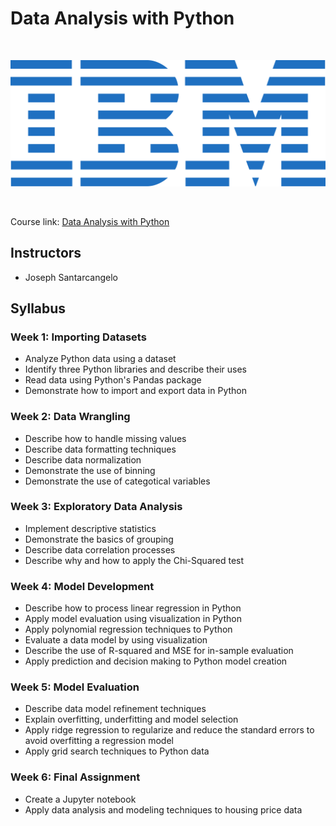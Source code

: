 # Data Analysis with Python

<br>

<p align="center">
	<img src="https://raw.githubusercontent.com/Christoph-Beckmann/Courses/main/IBM-Data-Science-Professional-Certificate/ibm.svg" title="IBM" alt="IBM" />
</p>

<br>

Course link: [Data Analysis with Python](https://www.coursera.org/learn/data-analysis-with-python/)

## Instructors
- Joseph Santarcangelo

## Syllabus

### Week 1: Importing Datasets
-   Analyze Python data using a dataset
-   Identify three Python libraries and describe their uses
-   Read data using Python's Pandas package
-   Demonstrate how to import and export data in Python

### Week 2: Data Wrangling
-   Describe how to handle missing values
-   Describe data formatting techniques
-   Describe data normalization
-   Demonstrate the use of binning
-   Demonstrate the use of categotical variables

### Week 3: Exploratory Data Analysis
-   Implement descriptive statistics
-   Demonstrate the basics of grouping
-   Describe data correlation processes
-   Describe why and how to apply the Chi-Squared test

### Week 4: Model Development
-   Describe how to process linear regression in Python
-   Apply model evaluation using visualization in Python
-   Apply polynomial regression techniques to Python
-   Evaluate a data model by using visualization
-   Describe the use of R-squared and MSE for in-sample evaluation
-   Apply prediction and decision making to Python model creation

### Week 5: Model Evaluation
-   Describe data model refinement techniques
-   Explain overfitting, underfitting and model selection
-   Apply ridge regression to regularize and reduce the standard errors to avoid overfitting a regression model
-   Apply grid search techniques to Python data

### Week 6: Final Assignment
- Create a Jupyter notebook 
- Apply data analysis and modeling techniques to housing price data
